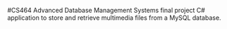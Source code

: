 #CS464 Advanced Database Management Systems final project
C# application to store and retrieve multimedia files from a MySQL database.